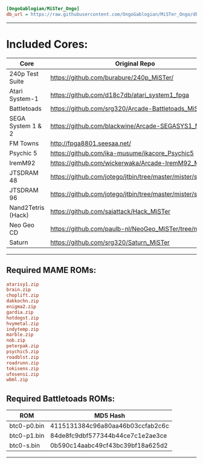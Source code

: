 ```ini
[OngoGablogian/MiSTer_Ongo]
db_url = https://raw.githubusercontent.com/OngoGablogian/MiSTer_Ongo/db/db.json.zip
```
----

# Included Cores:
| Core | Original Repo |
| --- | --- |
| 240p Test Suite    | https://github.com/burabure/240p_MiSTer/                   |
| Atari System-1     | https://github.com/d18c7db/atari_system1_fpga              |
| Battletoads        | https://github.com/srg320/Arcade-Battletoads_MiSTer        |
| SEGA System 1 & 2  | https://github.com/blackwine/Arcade-SEGASYS1_MiSTer        |
| FM Towns           | http://fpga8801.seesaa.net/                                |
| Psychic 5          | https://github.com/ika-musume/ikacore_Psychic5             |
| IremM92            | https://github.com/wickerwaka/Arcade-IremM92_MiSTer        |
| JTSDRAM 48         | https://github.com/jotego/jtbin/tree/master/mister/sdram48 |
| JTSDRAM 96         | https://github.com/jotego/jtbin/tree/master/mister/sdram96 |
| Nand2Tetris (Hack) | https://github.com/sajattack/Hack_MiSTer                   |
| Neo Geo CD         | https://github.com/paulb-nl/NeoGeo_MiSTer/tree/neocd       |
| Saturn             | https://github.com/srg320/Saturn_MiSTer                    |

----

## Required MAME ROMs:
```ini
atarisy1.zip
brain.zip
choplift.zip
dakkochn.zip
enigma2.zip
gardia.zip
hotdogst.zip
hvymetal.zip
indytemp.zip
marble.zip
nob.zip
peterpak.zip
psychic5.zip
roadblst.zip
roadrunn.zip
tokisens.zip
ufosensi.zip
wbml.zip
```

## Required Battletoads ROMs:
| ROM | MD5 Hash |
| --- | --- |
| btc0-p0.bin | 4115131384c96a80aa46b03ccfab2c6c |
| btc0-p1.bin | 84de8fc9dbf577344b44ce7c1e2ae3ce |
| btc0-s.bin  | 0b590c14aabc49cf43bc39bf18a625d2 |

----
